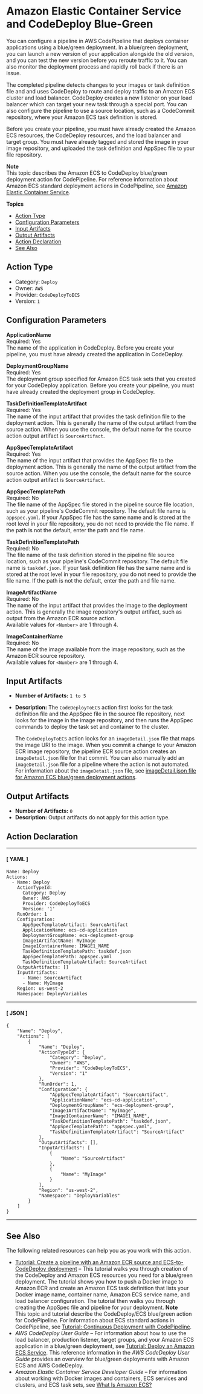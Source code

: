 # Amazon Elastic Container Service and CodeDeploy Blue\-Green<a name="action-reference-ECSbluegreen"></a>

You can configure a pipeline in AWS CodePipeline that deploys container applications using a blue/green deployment\. In a blue/green deployment, you can launch a new version of your application alongside the old version, and you can test the new version before you reroute traffic to it\. You can also monitor the deployment process and rapidly roll back if there is an issue\.

The completed pipeline detects changes to your images or task definition file and and uses CodeDeploy to route and deploy traffic to an Amazon ECS cluster and load balancer\. CodeDeploy creates a new listener on your load balancer which can target your new task through a special port\. You can also configure the pipeline to use a source location, such as a CodeCommit repository, where your Amazon ECS task definition is stored\.

Before you create your pipeline, you must have already created the Amazon ECS resources, the CodeDeploy resources, and the load balancer and target group\. You must have already tagged and stored the image in your image repository, and uploaded the task definition and AppSpec file to your file repository\.

**Note**  
This topic describes the Amazon ECS to CodeDeploy blue/green deployment action for CodePipeline\. For reference information about Amazon ECS standard deployment actions in CodePipeline, see [Amazon Elastic Container Service](action-reference-ECS.md)\.

**Topics**
+ [Action Type](#action-reference-ECSbluegreen-type)
+ [Configuration Parameters](#action-reference-ECSbluegreen-config)
+ [Input Artifacts](#action-reference-ECSbluegreen-input)
+ [Output Artifacts](#action-reference-ECSbluegreen-output)
+ [Action Declaration](#action-reference-ECSbluegreen-example)
+ [See Also](#action-reference-ECSbluegreen-links)

## Action Type<a name="action-reference-ECSbluegreen-type"></a>
+ Category: `Deploy`
+ Owner: `AWS`
+ Provider: `CodeDeployToECS`
+ Version: `1`

## Configuration Parameters<a name="action-reference-ECSbluegreen-config"></a>

**ApplicationName**  
Required: Yes  
The name of the application in CodeDeploy\. Before you create your pipeline, you must have already created the application in CodeDeploy\.

**DeploymentGroupName**  
Required: Yes  
The deployment group specified for Amazon ECS task sets that you created for your CodeDeploy application\. Before you create your pipeline, you must have already created the deployment group in CodeDeploy\.

**TaskDefinitionTemplateArtifact**  
Required: Yes  
The name of the input artifact that provides the task definition file to the deployment action\. This is generally the name of the output artifact from the source action\. When you use the console, the default name for the source action output artifact is `SourceArtifact`\.

**AppSpecTemplateArtifact**  
Required: Yes  
The name of the input artifact that provides the AppSpec file to the deployment action\. This is generally the name of the output artifact from the source action\. When you use the console, the default name for the source action output artifact is `SourceArtifact`\.

**AppSpecTemplatePath**  
Required: No  
The file name of the AppSpec file stored in the pipeline source file location, such as your pipeline's CodeCommit repository\. The default file name is `appspec.yaml`\. If your AppSpec file has the same name and is stored at the root level in your file repository, you do not need to provide the file name\. If the path is not the default, enter the path and file name\.

**TaskDefinitionTemplatePath**  
Required: No  
The file name of the task definition stored in the pipeline file source location, such as your pipeline's CodeCommit repository\. The default file name is `taskdef.json`\. If your task definition file has the same name and is stored at the root level in your file repository, you do not need to provide the file name\. If the path is not the default, enter the path and file name\.

**Image<Number>ArtifactName**  
Required: No  
The name of the input artifact that provides the image to the deployment action\. This is generally the image repository's output artifact, such as output from the Amazon ECR source action\.  
Available values for `<Number>` are 1 through 4\.

**Image<Number>ContainerName**  
Required: No  
The name of the image available from the image repository, such as the Amazon ECR source repository\.  
Available values for `<Number>` are 1 through 4\.

## Input Artifacts<a name="action-reference-ECSbluegreen-input"></a>
+ **Number of Artifacts:** `1 to 5`
+ **Description:** The `CodeDeployToECS` action first looks for the task definition file and the AppSpec file in the source file repository, next looks for the image in the image repository, and then runs the AppSpec commands to deploy the task set and container to the cluster\.

  The `CodeDeployToECS` action looks for an `imageDetail.json` file that maps the image URI to the image\. When you commit a change to your Amazon ECR image repository, the pipeline ECR source action creates an `imageDetail.json` file for that commit\. You can also manually add an `imageDetail.json` file for a pipeline where the action is not automated\. For information about the `imageDetail.json` file, see [imageDetail\.json file for Amazon ECS blue/green deployment actions](file-reference.md#file-reference-ecs-bluegreen)\.

## Output Artifacts<a name="action-reference-ECSbluegreen-output"></a>
+ **Number of Artifacts:** `0` 
+ **Description:** Output artifacts do not apply for this action type\.

## Action Declaration<a name="action-reference-ECSbluegreen-example"></a>

------
#### [ YAML ]

```
Name: Deploy
Actions:
  - Name: Deploy
    ActionTypeId:
      Category: Deploy
      Owner: AWS
      Provider: CodeDeployToECS
      Version: '1'
    RunOrder: 1
    Configuration:
      AppSpecTemplateArtifact: SourceArtifact
      ApplicationName: ecs-cd-application
      DeploymentGroupName: ecs-deployment-group
      Image1ArtifactName: MyImage
      Image1ContainerName: IMAGE1_NAME
      TaskDefinitionTemplatePath: taskdef.json
      AppSpecTemplatePath: appspec.yaml
      TaskDefinitionTemplateArtifact: SourceArtifact
    OutputArtifacts: []
    InputArtifacts:
      - Name: SourceArtifact
      - Name: MyImage
    Region: us-west-2
    Namespace: DeployVariables
```

------
#### [ JSON ]

```
{
    "Name": "Deploy",
    "Actions": [
        {
            "Name": "Deploy",
            "ActionTypeId": {
                "Category": "Deploy",
                "Owner": "AWS",
                "Provider": "CodeDeployToECS",
                "Version": "1"
            },
            "RunOrder": 1,
            "Configuration": {
                "AppSpecTemplateArtifact": "SourceArtifact",
                "ApplicationName": "ecs-cd-application",
                "DeploymentGroupName": "ecs-deployment-group",
                "Image1ArtifactName": "MyImage",
                "Image1ContainerName": "IMAGE1_NAME",
                "TaskDefinitionTemplatePath": "taskdef.json",
                "AppSpecTemplatePath": "appspec.yaml",
                "TaskDefinitionTemplateArtifact": "SourceArtifact"
            },
            "OutputArtifacts": [],
            "InputArtifacts": [
                {
                    "Name": "SourceArtifact"
                },
                {
                    "Name": "MyImage"
                }
            ],
            "Region": "us-west-2",
            "Namespace": "DeployVariables"
        }
    ]
}
```

------

## See Also<a name="action-reference-ECSbluegreen-links"></a>

The following related resources can help you as you work with this action\.
+ [Tutorial: Create a pipeline with an Amazon ECR source and ECS\-to\-CodeDeploy deployment](tutorials-ecs-ecr-codedeploy.md) – This tutorial walks you through creation of the CodeDeploy and Amazon ECS resources you need for a blue/green deployment\. The tutorial shows you how to push a Docker image to Amazon ECR and create an Amazon ECS task definition that lists your Docker image name, container name, Amazon ECS service name, and load balancer configuration\. The tutorial then walks you through creating the AppSpec file and pipeline for your deployment\.
**Note**  
This topic and tutorial describe the CodeDeploy/ECS blue/green action for CodePipeline\. For information about ECS standard actions in CodePipeline, see [Tutorial: Continuous Deployment with CodePipeline](https://docs.aws.amazon.com/AmazonECS/latest/developerguide/ecs-cd-pipeline.html)\.
+ *AWS CodeDeploy User Guide* – For information about how to use the load balancer, production listener, target groups, and your Amazon ECS application in a blue/green deployment, see [Tutorial: Deploy an Amazon ECS Service](https://docs.aws.amazon.com/codedeploy/latest/userguide/tutorial-ecs-deployment.html)\. This reference information in the *AWS CodeDeploy User Guide* provides an overview for blue/green deployments with Amazon ECS and AWS CodeDeploy\.
+ *Amazon Elastic Container Service Developer Guide* – For information about working with Docker images and containers, ECS services and clusters, and ECS task sets, see [What Is Amazon ECS?](https://docs.aws.amazon.com/AmazonECS/latest/developerguide/)